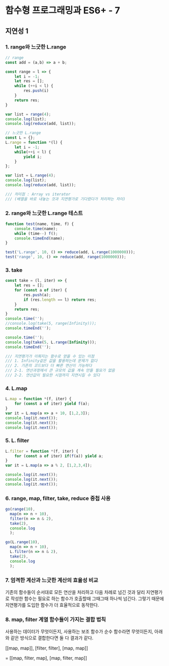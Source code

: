 # 함수형 프로그래밍과 ES6+ - 7

##    지연성 1

###    1. range와 느긋한 L.range

```javascript
// range
const add = (a,b) => a + b;

const range = l => {
    let i = -1;
    let res = [];
    while (++i < l) {
        res.push(i)
    }
    return res;
}

var list = range(4);
console.log(list);
console.log(reduce(add, list));

// 느긋한 L.range
const L = {};
L.range = function *(l) {
    let i = -1;
    while(++i < l) {
        yield i;
    }
};

var list = L.range(4);
console.log(list);
console.log(reduce(add, list));

/// 차이점 : Array vs iterator 
/// (배열을 바로 내놓는 것과 지연평가로 기다렸다가 처리하는 차이)
```



###    2. range와 느긋한 L.range 테스트

```javascript
function test(name, time, f) {
    console.time(name);
    while (time--) f();
    console.timeEnd(name);
}

test('L.range', 10, () => reduce(add, L.range(1000000)));
test('range', 10, () => reduce(add, range(1000000)));
```



###   3. take

```javascript
const take = (l, iter) => {
    let res = [];
    for (const a of iter) {
        res.push(a);
        if (res.length == l) return res;
    }
    return res;
}
console.time('');
//console.log(take(5, range(Infinity)));
console.timeEnd('');

console.time('');
console.log(take(5, L.range(Infinity)));
console.timeEnd('');

/// 지연평가가 이뤄지는 함수로 얻을 수 있는 이점
/// 1. Infinity같은 값을 활용하는데 문제가 없다
/// 2. 기존의 코드보다 더 빠른 연산이 가능하다
/// 2-1. 연산과정에서 큰 규모의 값을 계속 만들 필요가 없음
/// 2-2. 연산값이 필요한 시점까지 지연시킬 수 있다
```



###    4. L.map

```javascript
L.map = function *(f, iter) {
    for (const a of iter) yield f(a);
}
var it = L.map(a => a + 10, [1,2,3]);
console.log(it.next());
console.log(it.next());
console.log(it.next());
```



###    5. L. filter

```javascript
L.filter = function *(f, iter) {
    for (const a of iter) if(f(a)) yield a;
}
var it = L.map(a => a % 2, [1,2,3,4]);

console.log(it.next());
console.log(it.next());
console.log(it.next());
```



###    6. range, map, filter, take, reduce 중첩 사용

```javascript
go(range(10),
  map(n => n + 10),
  filter(n => n & 2),
  take(2),
  console.log
  );

go(L.range(10),
  map(n => n + 10),
  L.filter(n => n & 2),
  take(2),
  console.log
  );
```



###   7. 엄격한 계산과 느긋한 계산의 효율성 비교

기존의 함수들이 순서대로 모든 연산을 처리하고 다음 차례로 넘긴 것과 달리 지연평가로 작성한 함수는 필요로 하는 함수가 호출할때 그때그때 하나씩 넘긴다. 그렇기 때문에 지연평가를 도입한 함수가 더 효율적으로 동작한다.



###    8. map, filter 계열 함수들이 가지는 결합 법칙
사용하는 데이터가 무엇이든지, 사용하는 보조 함수가 순수 함수라면 무엇이든지, 아래와 같은 방식으로 결합한다면 둘 다 결과가 같다.

[[map, map]], [filter, filter], [map, map]]

= [[map, filter, map], [map, filter, map]]

###    
